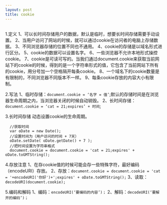 ```yaml
---
layout: post
title: cookie
---
```


## 




1.定义
1、可以长时间存储用户的数据，默认是临时，想要长时间存储需要手动设置。
2、当用户访问了网站的时候，就可以通过cookie在访问者的电脑上存储数据。
3、不同浏览器存储的位置不同也不通用。
4、cookie的存储是以域名形式进行区分。
5、cookie的数据可以设置名字。
6、一些浏览器不允许本地形式操控cookie。
7、cookie是可读可写的。当我们通过document.cookie来获取当前网站下的cookie的时候，得到的是一个字符串形式的值，它包含了当前网站下所有的cookie，用分号加一个空格隔开每条cookie。
8、一个域名下的cookie数量是有限制的，不同浏览器不同版本不一样。
9、每条cookie存放的内容大小有限制。

2.写法
1、临时存储：`document.cookie = ‘名字 = 值’`;默认的存储时间是在浏览器生命周期之内，当浏览器关闭的时候自动销毁。
2、长时间存储：`document.cookie = ‘cat = 21;expires’ + 时间`;

3.长时间存储
动态设置cookie的生命周期。
```
  //获取时间
  var oDate = new Date();
  //设置时间为（用户访问的时间 + 7天）
  oDate.setDate( oDate.getDate() + 7 );
  //把时间设置为字符串格式
  document.cookie = document.cookie = 'cat = 21;expires' + oDate.toGMTString();
```

4.存放注意
1、在存cookie值的时候可能会存一些特殊字符，最好编码（encodeURI）存放。
2、存放：`document.cookie = document.cookie = 'cat = '+encodeURI('你好')+';expires' + oDate.toGMTString();`
3、读取：`decodeURI(document.cookie);`

5.编码和解码
1、编码：`encodeURI(‘要编码的内容’)；`
2、解码：`decodeURI(‘要解开的编码’)；`

